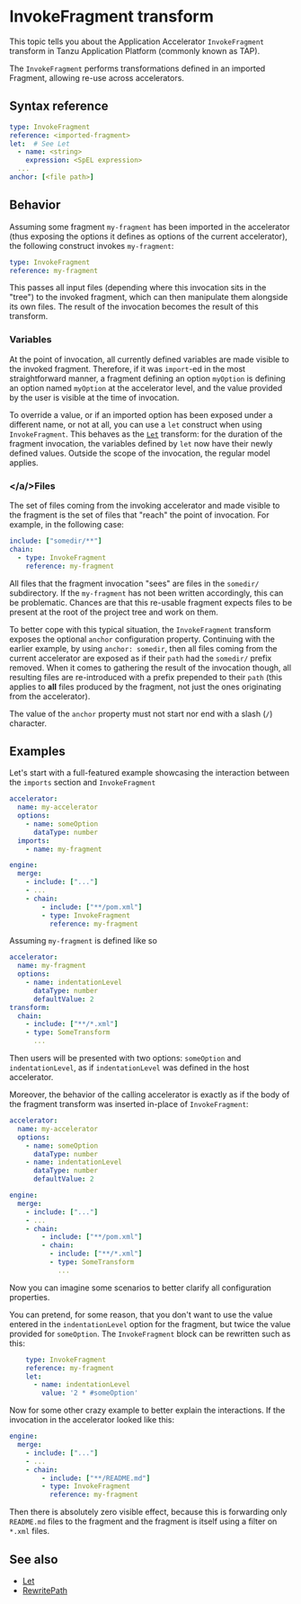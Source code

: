 # InvokeFragment transform

This topic tells you about the Application Accelerator `InvokeFragment` transform in Tanzu Application Platform (commonly known as TAP).

The `InvokeFragment` performs transformations defined in an imported Fragment,
allowing re-use across accelerators.

## <a id="syntax-ref"></a>Syntax reference

```yaml
type: InvokeFragment
reference: <imported-fragment>
let:  # See Let
  - name: <string>
    expression: <SpEL expression>
  ...
anchor: [<file path>]
```

## <a id="behavior"></a>Behavior

Assuming some fragment `my-fragment` has been imported in the accelerator
(thus exposing the options it defines as options of the current accelerator),
the following construct invokes `my-fragment`:

```yaml
type: InvokeFragment
reference: my-fragment
```

This passes all input files (depending where this invocation sits in the "tree") to
the invoked fragment, which can then manipulate them alongside its own files. The
result of the invocation becomes the result of this transform.

### <a id="variables"></a>Variables

At the point of invocation, all currently defined variables are made visible
to the invoked fragment. Therefore, if it was `import`-ed in the most straightforward
manner, a fragment defining an option `myOption` is defining an option named
`myOption` at the accelerator level, and the value provided by the user is visible at the time of invocation.

To override a value, or if an imported option has been exposed under a different name,
or not at all, you can use a `let` construct when using `InvokeFragment`.
This behaves as the [`Let`](let.md) transform: for the duration of the fragment
invocation, the variables defined by `let` now have their newly defined values.
Outside the scope of the invocation, the regular model applies.


### <a id="files"></a/>Files
The set of files coming from the invoking accelerator and made visible to
the fragment is the set of files that "reach" the point of invocation.
For example, in the following case:

```yaml
include: ["somedir/**"]
chain:
  - type: InvokeFragment
    reference: my-fragment
```

All files that the fragment invocation "sees" are files in the `somedir/` subdirectory.
If the `my-fragment` has not been written accordingly, this can be problematic.
Chances are that this re-usable fragment expects files to be present at the root of
the project tree and work on them.

To better cope with this typical situation, the `InvokeFragment` transform
exposes the optional `anchor` configuration property. Continuing with the earlier example,
by using `anchor: somedir`, then all files coming from the current accelerator
are exposed as if their `path` had the `somedir/` prefix removed. When it comes
to gathering the result of the invocation though, all resulting files are re-introduced
with a prefix prepended to their `path` (this applies to **all** files produced by
the fragment, not just the ones originating from the accelerator).

The value of the `anchor` property must not start nor end with a slash (`/`) character.

## <a id="examples"></a>Examples

Let's start with a full-featured example showcasing the interaction between
the `imports` section and `InvokeFragment`

```yaml
accelerator:
  name: my-accelerator
  options:
    - name: someOption
      dataType: number
  imports:
    - name: my-fragment

engine:
  merge:
    - include: ["..."]
    - ...
    - chain:
        - include: ["**/pom.xml"]
        - type: InvokeFragment
          reference: my-fragment
```

Assuming `my-fragment` is defined like so

```yaml
accelerator:
  name: my-fragment
  options:
    - name: indentationLevel
      dataType: number
      defaultValue: 2
transform:
  chain:
    - include: ["**/*.xml"]
    - type: SomeTransform
      ...
```

Then users will be presented with two options: `someOption` and `indentationLevel`,
as if `indentationLevel` was defined in the host accelerator.

Moreover, the behavior of the calling accelerator is exactly as if the body
of the fragment transform was inserted in-place of `InvokeFragment`:

```yaml
accelerator:
  name: my-accelerator
  options:
    - name: someOption
      dataType: number
    - name: indentationLevel
      dataType: number
      defaultValue: 2

engine:
  merge:
    - include: ["..."]
    - ...
    - chain:
        - include: ["**/pom.xml"]
        - chain:
          - include: ["**/*.xml"]
          - type: SomeTransform
            ...

```

Now you can imagine some scenarios to better clarify all configuration properties.

You can pretend, for some reason, that you don't want to use the value
entered in the `indentationLevel` option for the fragment, but twice the value
provided for `someOption`. The `InvokeFragment` block can be rewritten such as this:

```yaml
    type: InvokeFragment
    reference: my-fragment
    let:
      - name: indentationLevel
        value: '2 * #someOption'
```

Now for some other crazy example to better explain the interactions. If the invocation
in the accelerator looked like this:

```yaml
engine:
  merge:
    - include: ["..."]
    - ...
    - chain:
        - include: ["**/README.md"]
        - type: InvokeFragment
          reference: my-fragment

```

Then there is absolutely zero visible effect, because this is
forwarding only `README.md` files to the fragment and the fragment is itself
using a filter on `*.xml` files.

## See also

- [Let](let.md)
- [RewritePath](rewrite-path.md)   

